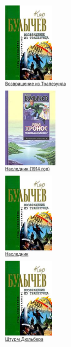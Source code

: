 ![](Возвращение%20из%20Трапезунда.jpg)  
[Возвращение из Трапезунда](Возвращение%20из%20Трапезунда)

![](Наследник%20(1914%20год).jpg)  
[Наследник (1914 год)](Наследник%20(1914%20год))

![](Наследник.jpg)  
[Наследник](Наследник)

![](Штурм%20Дюльбера.jpg)  
[Штурм Дюльбера](Штурм%20Дюльбера)
